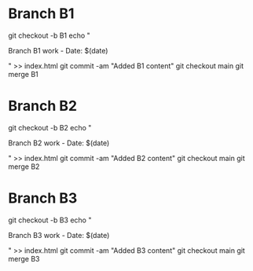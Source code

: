 # Branch B1
git checkout -b B1
echo "<p>Branch B1 work - Date: $(date)</p>" >> index.html
git commit -am "Added B1 content"
git checkout main
git merge B1

# Branch B2
git checkout -b B2
echo "<p>Branch B2 work - Date: $(date)</p>" >> index.html
git commit -am "Added B2 content"
git checkout main
git merge B2

# Branch B3
git checkout -b B3
echo "<p>Branch B3 work - Date: $(date)</p>" >> index.html
git commit -am "Added B3 content"
git checkout main
git merge B3

